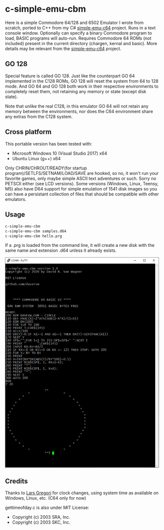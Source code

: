 # c-simple-emu-cbm #

Here is a simple Commodore 64/128 and 6502 Emulator I wrote from scratch, ported to C++ from my C# [simple-emu-c64](https://github.com/davervw/simple-emu-c64) project.  Runs in a text console window.  Optionally can specify a binary Commodore program to load, BASIC programs will auto-run.   Requires Commodore 64 ROMs (not included) present in the current directory (chargen, kernal and basic).   More details may be relevant from the [simple-emu-c64](https://github.com/davervw/simple-emu-c64) project.

## GO 128 ##

Special feature is called GO 128.  Just like the counterpart GO 64 implemented in the C128 ROMs, GO 128 will reset the system from 64 to 128 mode.   And GO 64 and GO 128 both work in their respective environments to completely reset them, not retaining any memory or state (except disk state).  

Note that unlike the real C128, in this emulator GO 64 will not retain any memory between the environments, nor does the C64 environment share any extras from the C128 system.

## Cross platform ##

This portable version has been tested with:

* Microsoft Windows 10 (Visual Studio 2017) x64
* Ubuntu Linux (g++) x64

Only CHRIN/CHROUT/READY(for startup program)/SETLFS/SETNAM/LOAD/SAVE are hooked, so no, it won't run your favorite games, only maybe simple ASCII text adventures or such.  Sorry no PETSCII either (see LCD versions).   Some versions (Windows, Linux, Teensy, M5) also have D64 support for simple emulation of 1541 disk images so you can have a persistant collection of files that should be compatible with other emulators.

## Usage ##

    c-simple-emu-cbm
    c-simple-emu-cbm samples.d64
    c-simple-emu-cbm hello.prg

If a .prg is loaded from the command line, it will create a new disk with the same name and extension .d64 unless it already exists.

![circle.bas](https://github.com/davervw/c-simple-emu6502-cbm/raw/master/circle.png)

## Credits ##

Thanks to [Lars Gregori](https://github.com/choas) for clock changes, using system time as available on Windows, Linux, etc. (C64 only for now)

gettimeofday.c is also under MIT License:
 * Copyright (c) 2003 SRA, Inc.
 * Copyright (c) 2003 SKC, Inc.
